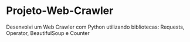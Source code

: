 # Projeto-Web-Crawler
Desenvolvi um Web Crawler com Python utilizando bibliotecas: Requests, Operator, BeautifulSoup e Counter
